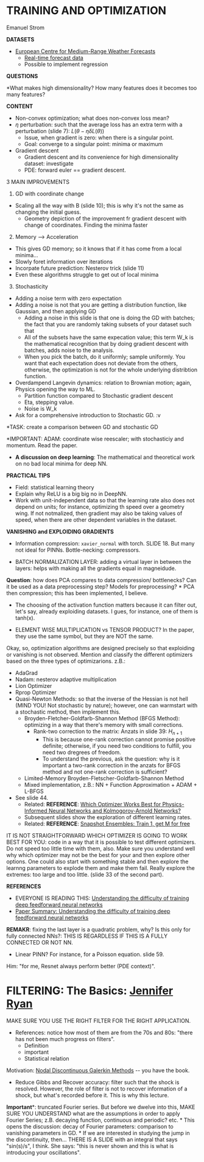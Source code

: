 # TRAINING AND OPTIMIZATION
Emanuel Strom

**DATASETS**

* [ European Centre for Medium-Range Weather Forecasts](https://www.ecmwf.int/en/forecasts/datasets)
    * [Real-time forecast data](https://www.ecmwf.int/en/forecasts/datasets/search?f%5B0%5D=filter_by_type_%3AReal-time)
    * Possible to implement regression


**QUESTIONS**

*What makes high dimensionality? How many features does it becomes too many features? 


**CONTENT**

* Non-convex optimization; what does non-convex loss mean? 
* $\eta$ perturbation: such that the average loss has an extra term with a perturbation (slide 7): $L(\theta - \eta\delta L(\theta))$
    * Issue, when gradient is zero: when there is a singular point.
    * Goal: converge to a singular point: minima or maximum 
* Gradient descent
    * Gradient descent and its convenience for high dimensionality dataset: investigate
    * PDE: forward euler == gradient descent. 

3 MAIN IMPROVEMENTS

1. GD with coordinate change    
* Scaling all the way with B (slide 10); this is why it's not the same as changing the initial guess.
    * Geometry depiction of the improvement fr gradient descent with change of coordinates. Finding the minima faster
     
2. Memory --> Acceleration
* This gives GD memory; so it knows that if it has come from a local minima... 
* Slowly foret information over iterations
* Incorpate future prediction: Nesterov trick (slide 11)
* Even these algorithms struggle to get out of local minima

3. Stochasticity
* Adding a noise term with zero expectation
* Adding a noise is not that you are getting a distribution function, like Gaussian, and then applying GD
    * Adding a noise in this slide is that one is doing the GD with batches; the fact that you are randomly taking subsets of your dataset such that
    * All of the subsets have the same expecation value; this term W_k is the mathematical recognition that by doing gradient descent with batches, adds noise to the analysis. 
    * When you pick the batch, do it uniformly; sample uniformly. You want that each expectation does not deviate from the others, otherwise, the optimization is not for the whole underlying distribtion function.
* Overdampend Langevin dynamics: relation to Brownian motion; again, Physics opening the way to ML.
    * Partition function compared to Stochastic gradient descent
    * Eta, stepping value.
    * Noise is W_k
* Ask for a comprehensive introduction to Stochastic GD. :v  

*TASK: create a comparison between GD and  stochastic GD 


*IMPORTANT: ADAM: coordinate wise reescaler; with stochasticiy and momentum. Read the paper. 

* **A discussion on deep learning**: The mathematical and theoretical work on no bad local minima for deep NN.

**PRACTICAL TIPS**

* Field: statistical learning theory
* Explain why ReLU is a big big no in DeepNN.
* Work with unit-independent data so that the learning rate also does not depend on units; for instance, optimizing th speed over a geometry wing. If not notmalized, then gradient may also be taking values of speed, when there are other dependent variables in the dataset. 

**VANISHING and EXPLOIDING GRADIENTS**

* Information compression: `xavier_normal` with torch. SLIDE 18. But many not ideal for PINNs. Bottle-necking: compressors. 

* BATCH NORMALIZATION LAYER: adding a virtual layer in between the layers: helps with making all the gradients equal in magneidude. 

**Question**:  how does PCA compares to data compression/ bottlenecks? Can it be used as a data preprocessing step? Models for preprocessing? 
    * PCA then compression; this has been implemented, I believe.

* The choosing of the activation function matters because it can filter out, let's say, already exploiding datasets. I gues, for instance, one of them is tanh(x).

* ELEMENT WISE MULTIPLICATION vs TENSOR PRODUCT? In the paper, they use the same symbol, but they are NOT the same. 

Okay, so, optimization algorithms are designed precisely so that exploiding or vanishing is not observed. Mention and classify the different optimizers based on the three types of optimizarions. 
z.B.:

* AdaGrad 
* Nadam: nesterov adaptive multiplication 
* Lion Optimizer
* Rprop Optimizer 
* Quasi-Newton Methods: so that the inverse of the Hessian is not hell (MIND YOU! Not stochastic by nature); however, one can warmstart with a stochastic method, then implement this. 
     * Broyden-Fletcher-Goldfarb-Shannon Method (BFGS Method): optimizing in a way that there's memory with small corrections. 
        * Rank-two correction to the matrix: Anzats in slide 39: $H_{n+1}$
            * This is because one-rank correction cannot promise positive definite; otherwise, if you need two conditions to fulfill, you need two dregrees of freedom.
            * To understand the previous, ask the question: why is it important a two-rank correction in the anzats for BFGS method and not one-rank correction is sufficient?
     * Limited-Memory Broyden-Fletscher-Goldfarb-Shannon Method 
     * Mixed implementation, z.B.: NN + Function Approximation + ADAM + L-BFGS
* See slide 44. 
    * Related: **REFERENCE**: [Which Optimizer Works Best for Physics-Informed Neural Networks and Kolmogorov-Arnold Networks?](https://arxiv.org/abs/2501.16371)
    * Subsequent slides show the exploration of different learning rates. 
    * Related: **REFERENCE**: [Snapshot Ensembles: Train 1, get M for free](https://arxiv.org/abs/1704.00109)

IT IS NOT STRAIGHTFORWARD WHICH OPTIMIZER IS GOING TO WORK BEST FOR YOU: code in a way that it is possible to test different optimizers. Do not speed too little time with them, also. Make sure you understand well why which optimizer may not be the best for your and then explore other options. 
One could also start with something stable and then explore the learnng parameters to explode them and make them fail. Really explore the extremes: too large and too little. (slide 33 of the second part).

**REFERENCES**
* EVERYONE IS READING THIS: [Understanding the difficulty of training deep feedforward neural networks](https://proceedings.mlr.press/v9/glorot10a/glorot10a.pdf)
* [Paper Summary: Understanding the difficulty of training deep feedforward neural networks](https://karan3-zoh.medium.com/paper-summary-understanding-the-difficulty-of-training-deep-feedforward-neural-networks-6f184ba5e6d6)

**REMAKR**: fixing the last layer is a quadratic problem, why? Is this only for fully connected NNs?: THIS IS REGARDLESS IF THIS IS A FULLY CONNECTED OR NOT NN. 
* Linear PINN? For instance, for a Poisson equation. slide 59.

Him: "for me, Resnet always perform better (PDE context)". 

# FILTERING: The Basics: [Jennifer Ryan](https://intra.kth.se/sci/skolinformation/interview-with-jennifer-ryan-1.1179008)

MAKE SURE YOU USE THE RIGHT FILTER FOR THE RIGHT APPLICATION.

* References: notice how most of them are from the 70s and 80s: "there has not been much progress on filters". 
    * Definition
    * important
    * Statistical relation 

Motivation: [Nodal Discontinuous Galerkin Methods](https://link.springer.com/book/10.1007/978-0-387-72067-8) -- you have the book. 

* Reduce Gibbs and Recover accuracy: filter such that the shock is resolved. However, the role of filter is not to recover information of a shock, but what's recorded before it. This is why this lecture. 

**Important***: truncated Fourier series. But before we dwelve into this, MAKE SURE YOU UNDERSTAND what are the assumptions in order to apply Fourier Series; z.B. decaying function, continuous and periodic? etc.
    * This opens the discussion: decay of Fourier parameters: comparison to vanishing parameters in GD. 
    * If we are interested in studying the jump in the discontinuity, then... THERE IS A SLIDE with an integral that says "sin(s)/s", I think. She says: "this is never shown and this is what is introducing your oscillations".


